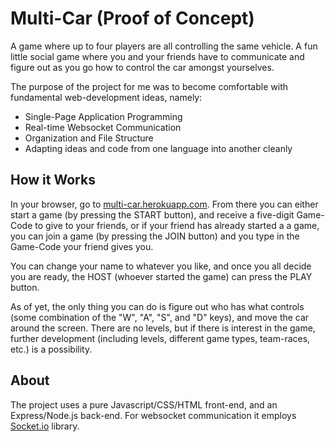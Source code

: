 # Multi-Car (Proof of Concept)
A game where up to four players are all controlling the same vehicle. A fun little social game where you and your friends have to communicate and figure out as you go how to control the car amongst yourselves.

The purpose of the project for me was to become comfortable with fundamental web-development ideas, namely:
* Single-Page Application Programming
* Real-time Websocket Communication
* Organization and File Structure
* Adapting ideas and code from one language into another cleanly

## How it Works
In your browser, go to [multi-car.herokuapp.com](https://multi-car.herokuapp.com/). From there you can either start a game (by pressing the START button), and receive a five-digit Game-Code to give to your friends, or if your friend has already started a a game, you can join a game (by pressing the JOIN button) and you type in the Game-Code your friend gives you.

You can change your name to whatever you like, and once you all decide you are ready, the HOST (whoever started the game) can press the PLAY button.

As of yet, the only thing you can do is figure out who has what controls (some combination of the "W", "A", "S", and "D" keys), and move the car around the screen. There are no levels, but if there is interest in the game, further development (including levels, different game types, team-races, etc.) is a possibility.

## About
The project uses a pure Javascript/CSS/HTML front-end, and an Express/Node.js back-end. For websocket communication it employs [Socket.io](https://socket.io/) library.
